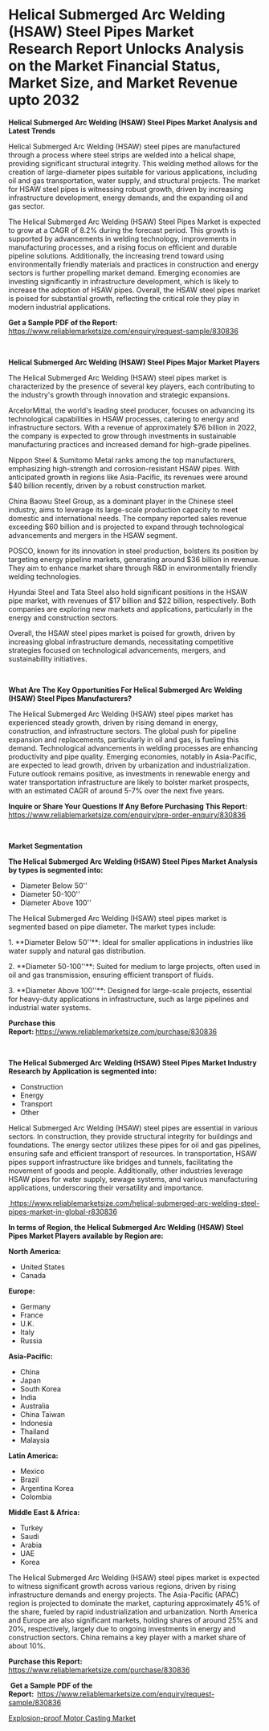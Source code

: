 <p><h1>Helical Submerged Arc Welding (HSAW) Steel Pipes Market Research Report Unlocks Analysis on the Market Financial Status, Market Size, and Market Revenue upto 2032</h1></p><p><strong>Helical Submerged Arc Welding (HSAW) Steel Pipes Market Analysis and Latest Trends</strong></p>
<p><p>Helical Submerged Arc Welding (HSAW) steel pipes are manufactured through a process where steel strips are welded into a helical shape, providing significant structural integrity. This welding method allows for the creation of large-diameter pipes suitable for various applications, including oil and gas transportation, water supply, and structural projects. The market for HSAW steel pipes is witnessing robust growth, driven by increasing infrastructure development, energy demands, and the expanding oil and gas sector. </p><p>The Helical Submerged Arc Welding (HSAW) Steel Pipes Market is expected to grow at a CAGR of 8.2% during the forecast period. This growth is supported by advancements in welding technology, improvements in manufacturing processes, and a rising focus on efficient and durable pipeline solutions. Additionally, the increasing trend toward using environmentally friendly materials and practices in construction and energy sectors is further propelling market demand. Emerging economies are investing significantly in infrastructure development, which is likely to increase the adoption of HSAW pipes. Overall, the HSAW steel pipes market is poised for substantial growth, reflecting the critical role they play in modern industrial applications.</p></p>
<p><strong>Get a Sample PDF of the Report:&nbsp;</strong> <a href="https://www.reliablemarketsize.com/enquiry/request-sample/830836?utm_campaign=3194&utm_medium=2&utm_source=Github&utm_content=ia&utm_term=11042025&utm_id=helical-submerged-arc-welding-hsaw-steel-pipes">https://www.reliablemarketsize.com/enquiry/request-sample/830836</a></p>
<p>&nbsp;</p>
<p><strong>Helical Submerged Arc Welding (HSAW) Steel Pipes Major Market Players</strong></p>
<p><p>The Helical Submerged Arc Welding (HSAW) steel pipes market is characterized by the presence of several key players, each contributing to the industry's growth through innovation and strategic expansions. </p><p>ArcelorMittal, the world's leading steel producer, focuses on advancing its technological capabilities in HSAW processes, catering to energy and infrastructure sectors. With a revenue of approximately $76 billion in 2022, the company is expected to grow through investments in sustainable manufacturing practices and increased demand for high-grade pipelines.</p><p>Nippon Steel & Sumitomo Metal ranks among the top manufacturers, emphasizing high-strength and corrosion-resistant HSAW pipes. With anticipated growth in regions like Asia-Pacific, its revenues were around $40 billion recently, driven by a robust construction market.</p><p>China Baowu Steel Group, as a dominant player in the Chinese steel industry, aims to leverage its large-scale production capacity to meet domestic and international needs. The company reported sales revenue exceeding $60 billion and is projected to expand through technological advancements and mergers in the HSAW segment.</p><p>POSCO, known for its innovation in steel production, bolsters its position by targeting energy pipeline markets, generating around $36 billion in revenue. They aim to enhance market share through R&D in environmentally friendly welding technologies.</p><p>Hyundai Steel and Tata Steel also hold significant positions in the HSAW pipe market, with revenues of $17 billion and $22 billion, respectively. Both companies are exploring new markets and applications, particularly in the energy and construction sectors.</p><p>Overall, the HSAW steel pipes market is poised for growth, driven by increasing global infrastructure demands, necessitating competitive strategies focused on technological advancements, mergers, and sustainability initiatives.</p></p>
<p>&nbsp;</p>
<p><strong>What Are The Key Opportunities For Helical Submerged Arc Welding (HSAW) Steel Pipes Manufacturers?</strong></p>
<p><p>The Helical Submerged Arc Welding (HSAW) steel pipes market has experienced steady growth, driven by rising demand in energy, construction, and infrastructure sectors. The global push for pipeline expansion and replacements, particularly in oil and gas, is fueling this demand. Technological advancements in welding processes are enhancing productivity and pipe quality. Emerging economies, notably in Asia-Pacific, are expected to lead growth, driven by urbanization and industrialization. Future outlook remains positive, as investments in renewable energy and water transportation infrastructure are likely to bolster market prospects, with an estimated CAGR of around 5-7% over the next five years.</p></p>
<p><strong>Inquire or Share Your Questions If Any Before Purchasing This Report:</strong> <a href="https://www.reliablemarketsize.com/enquiry/pre-order-enquiry/830836?utm_campaign=3194&utm_medium=2&utm_source=Github&utm_content=ia&utm_term=11042025&utm_id=helical-submerged-arc-welding-hsaw-steel-pipes">https://www.reliablemarketsize.com/enquiry/pre-order-enquiry/830836</a></p>
<p>&nbsp;</p>
<p><strong>Market Segmentation</strong></p>
<p><strong>The Helical Submerged Arc Welding (HSAW) Steel Pipes Market Analysis by types is segmented into:</strong></p>
<p><ul><li>Diameter Below 50''</li><li>Diameter 50-100''</li><li>Diameter Above 100''</li></ul></p>
<p><p>The Helical Submerged Arc Welding (HSAW) steel pipes market is segmented based on pipe diameter. The market types include:</p><p>1. **Diameter Below 50''**: Ideal for smaller applications in industries like water supply and natural gas distribution.</p><p>   </p><p>2. **Diameter 50-100''**: Suited for medium to large projects, often used in oil and gas transmission, ensuring efficient transport of fluids.</p><p>   </p><p>3. **Diameter Above 100''**: Designed for large-scale projects, essential for heavy-duty applications in infrastructure, such as large pipelines and industrial water systems.</p></p>
<p><strong>Purchase this Report:&nbsp;</strong><a href="https://www.reliablemarketsize.com/purchase/830836?utm_campaign=3194&utm_medium=2&utm_source=Github&utm_content=ia&utm_term=11042025&utm_id=helical-submerged-arc-welding-hsaw-steel-pipes">https://www.reliablemarketsize.com/purchase/830836</a></p>
<p>&nbsp;</p>
<p><strong>The Helical Submerged Arc Welding (HSAW) Steel Pipes Market Industry Research by Application is segmented into:</strong></p>
<p><ul><li>Construction</li><li>Energy</li><li>Transport</li><li>Other</li></ul></p>
<p><p>Helical Submerged Arc Welding (HSAW) steel pipes are essential in various sectors. In construction, they provide structural integrity for buildings and foundations. The energy sector utilizes these pipes for oil and gas pipelines, ensuring safe and efficient transport of resources. In transportation, HSAW pipes support infrastructure like bridges and tunnels, facilitating the movement of goods and people. Additionally, other industries leverage HSAW pipes for water supply, sewage systems, and various manufacturing applications, underscoring their versatility and importance.</p></p>
<p><a href="https://www.reliablemarketsize.com/helical-submerged-arc-welding-steel-pipes-market-in-global-r830836?utm_campaign=3194&utm_medium=2&utm_source=Github&utm_content=ia&utm_term=11042025&utm_id=helical-submerged-arc-welding-hsaw-steel-pipes">&nbsp;https://www.reliablemarketsize.com/helical-submerged-arc-welding-steel-pipes-market-in-global-r830836</a></p>
<p><strong>In terms of Region, the Helical Submerged Arc Welding (HSAW) Steel Pipes Market Players available by Region are:</strong></p>
<p>
    <p> <strong> North America: </strong>
        <ul>
            <li>United States</li>
            <li>Canada</li>
        </ul>
        </p> 
    <p> <strong> Europe: </strong>
        <ul>
            <li>Germany</li>
            <li>France</li>
            <li>U.K.</li>
            <li>Italy</li>
            <li>Russia</li>
        </ul>
        </p> 
    <p> <strong> Asia-Pacific: </strong>
        <ul>
            <li>China</li>
            <li>Japan</li>
            <li>South Korea</li>
            <li>India</li>
            <li>Australia</li>
            <li>China Taiwan</li>
            <li>Indonesia</li>
            <li>Thailand</li>
            <li>Malaysia</li>
        </ul>
        </p> 
    <p> <strong> Latin America: </strong>
        <ul>
            <li>Mexico</li>
            <li>Brazil</li>
            <li>Argentina Korea</li>
            <li>Colombia</li>
        </ul>
        </p> 
    <p> <strong> Middle East & Africa: </strong>
        <ul>
            <li>Turkey</li>
            <li>Saudi</li>
            <li>Arabia</li>
            <li>UAE</li>
            <li>Korea</li>
        </ul>
    </p>
    </p>
<p><p>The Helical Submerged Arc Welding (HSAW) steel pipes market is expected to witness significant growth across various regions, driven by rising infrastructure demands and energy projects. The Asia-Pacific (APAC) region is projected to dominate the market, capturing approximately 45% of the share, fueled by rapid industrialization and urbanization. North America and Europe are also significant markets, holding shares of around 25% and 20%, respectively, largely due to ongoing investments in energy and construction sectors. China remains a key player with a market share of about 10%.</p></p>
<p><strong>Purchase this Report: </strong><a href="https://www.reliablemarketsize.com/purchase/830836?utm_campaign=3194&utm_medium=2&utm_source=Github&utm_content=ia&utm_term=11042025&utm_id=helical-submerged-arc-welding-hsaw-steel-pipes">https://www.reliablemarketsize.com/purchase/830836</a></p>
<p>&nbsp;<strong>Get a Sample PDF of the Report:&nbsp;&nbsp;</strong><a href="https://www.reliablemarketsize.com/enquiry/request-sample/830836?utm_campaign=3194&utm_medium=2&utm_source=Github&utm_content=ia&utm_term=11042025&utm_id=helical-submerged-arc-welding-hsaw-steel-pipes">https://www.reliablemarketsize.com/enquiry/request-sample/830836</a></p>
<p><strong></strong></p>
<p><p><a href="https://github.com/shopovdjondo/Market-Research-Report-List-1/blob/main/explosion-proof-motor-casting-market.md?utm_campaign=3194&utm_medium=2&utm_source=Github&utm_content=ia&utm_term=11042025&utm_id=helical-submerged-arc-welding-hsaw-steel-pipes">Explosion-proof Motor Casting Market</a></p></p>
